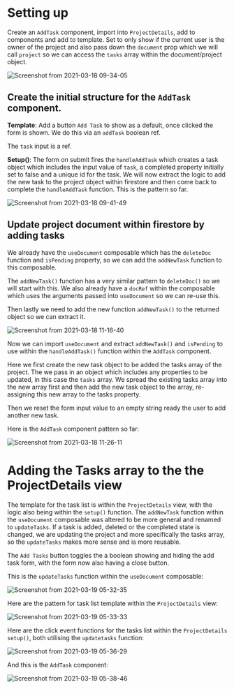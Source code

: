 # Setting up 

Create an `AddTask` component, import into `ProjectDetails`, add to components and add to template.  Set to only show if the current user is the owner of the project and also pass down the `document` prop which we will call `project` so we can access the `tasks` array within the document/project object.

![Screenshot from 2021-03-18 09-34-05](https://user-images.githubusercontent.com/73107656/111604288-18db4200-87cd-11eb-9fc2-bc9da0027aa7.png)

## Create the initial structure for the `AddTask` component.

**Template**: Add a button `Add Task` to show as a default, once clicked the form is shown. We do this via an `addTask` boolean ref.  

The `task` input is a ref. 

**Setup()**: The form on submit fires the `handleAddTask` which creates a task object which includes the input value of `task`, a completed property initially set to false and a unique id for the task.  We will now extract the logic to add the new task to the project object within firestore and then come back to complete the `handleAddTask` function.  This is the pattern so far.

![Screenshot from 2021-03-18 09-41-49](https://user-images.githubusercontent.com/73107656/111605553-4e345f80-87ce-11eb-80e2-2e4afeda917a.png)


## Update project document within firestore by adding tasks

We already have the `useDocument` composable which has the `deleteDoc` function and `isPending` property, so we can add the `addNewTask` function to this composable.

The `addNewTask()` function has a very similar pattern to `deleteDoc()` so we will start with this.  We also already have a `docRef` within the composable which uses the arguments passed into `useDocument` so we can re-use this.  

Then lastly we need to add the new function `addNewTask()` to the returned object so we can extract it. 

![Screenshot from 2021-03-18 11-16-40](https://user-images.githubusercontent.com/73107656/111617743-6d85b980-87db-11eb-9206-fa35488f58ea.png)


Now we can import `useDocument` and extract `addNewTask()` and `isPending` to use within the `handleAddTask()` function within the `AddTask` component.

Here we first create the new task object to be added the tasks array of the project. The we pass in an object which includes any properties to be updated, in this case the `tasks` array.  We spread the existing tasks array into the new array first and then add the new task object to the array, re-assigning this new array to the tasks property.

Then we reset the form input value to an empty string ready the user to add another new task.

Here is the `AddTask` component pattern so far:

![Screenshot from 2021-03-18 11-26-11](https://user-images.githubusercontent.com/73107656/111618842-c144d280-87dc-11eb-9ae4-61f3a3d72262.png)



# Adding the Tasks array to the the ProjectDetails view

The template for the task list is within the `ProjectDetails` view, with the logic also being within the `setup()` function.  The `addNewTask` function within the `useDocument` composable was altered to be more general and renamed to `updateTasks`.  If a task is added, deleted or the completed state is changed, we are updating the project and more specifically the tasks array, so the `updateTasks` makes more sense and is more reusable.

The `Add Tasks` button toggles the a boolean showing and hiding the add task form, with the form now also having a close button.


This is the `updateTasks` function within the `useDocument` composable:

![Screenshot from 2021-03-19 05-32-35](https://user-images.githubusercontent.com/73107656/111735798-87bfa600-8874-11eb-8b83-b3453016e0ac.png)


Here are the pattern for task list template within the `ProjectDetails` view: 

![Screenshot from 2021-03-19 05-33-33](https://user-images.githubusercontent.com/73107656/111735877-a887fb80-8874-11eb-9c40-01c2f855843f.png)


Here are the click event functions for the tasks list within the `ProjectDetails` `setup()`, both utilising the `updatetasks` function:

![Screenshot from 2021-03-19 05-36-29](https://user-images.githubusercontent.com/73107656/111736085-116f7380-8875-11eb-9163-6fced9c18452.png)


And this is the `AddTask` component:

![Screenshot from 2021-03-19 05-38-46](https://user-images.githubusercontent.com/73107656/111736258-63b09480-8875-11eb-9681-9874cd8c10a4.png)

